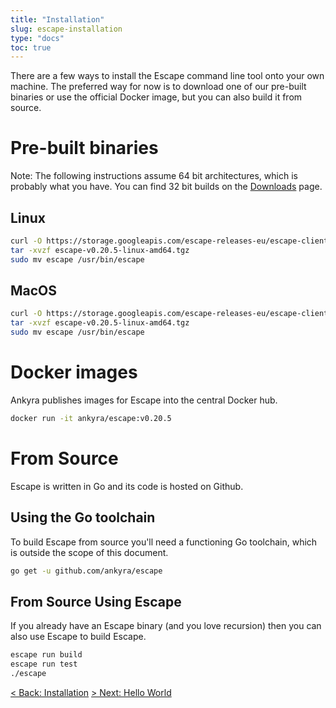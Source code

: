 ```yaml
---
title: "Installation"
slug: escape-installation 
type: "docs"
toc: true
---
```


There are a few ways to install the Escape command line tool onto your own
machine. The preferred way for now is to download one of our pre-built binaries
or use the official Docker image, but you can also build it from source. 

# Pre-built binaries

<div class='docling'>
Note: The following instructions assume 64 bit architectures, which is probably what
you have. You can find 32 bit builds on the <a href='/downloads/'>Downloads</a> page.
</div>

## Linux

```bash
curl -O https://storage.googleapis.com/escape-releases-eu/escape-client/0.19.11/escape-v0.20.5-linux-amd64.tgz
tar -xvzf escape-v0.20.5-linux-amd64.tgz
sudo mv escape /usr/bin/escape
```

## MacOS

```bash
curl -O https://storage.googleapis.com/escape-releases-eu/escape-client/0.19.11/escape-v0.20.5-linux-darwin.tgz
tar -xvzf escape-v0.20.5-linux-amd64.tgz
sudo mv escape /usr/bin/escape
```

# Docker images

Ankyra publishes images for Escape into the central Docker hub. 

```bash
docker run -it ankyra/escape:v0.20.5 
```

# From Source

Escape is written in Go and its code is hosted on Github. 

## Using the Go toolchain

To build Escape from source you'll need a functioning Go toolchain, which is
outside the scope of this document. 

```bash
go get -u github.com/ankyra/escape
```

## From Source Using Escape

If you already have an Escape binary (and you love recursion) then you can also
use Escape to build Escape.

```bash
escape run build
escape run test
./escape
```

[&lt; Back: Installation](/docs/what-is-escape/)
[&gt; Next: Hello World](/docs/quickstart-hello-world/)
